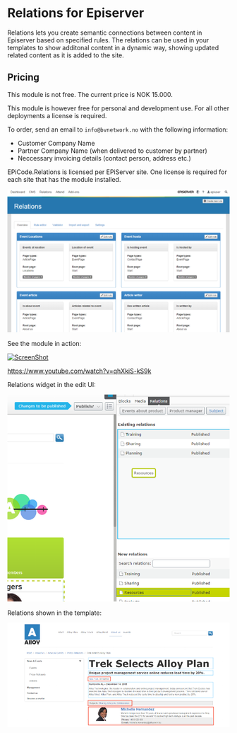 # Relations for Episerver #
Relations lets you create semantic connections between content in Episerver based on specified rules. The relations can be used in your templates to show additonal content in a dynamic way, showing updated related content as it is added to the site.  

## Pricing ##
This module is not free. The current price is NOK 15.000. 

This module is however free for personal and development use. For all other deployments a license is required. 

To order, send an email to `info@bvnetwork.no` with the following information: 
	 	 
* Customer Company Name 
* Partner Company Name (when delivered to customer by partner) 
* Neccessary invoicing details (contact person, address etc.) 
	 	 
EPiCode.Relations is licensed per EPiServer site. One license is required for each site that has the module installed. 

![Shows admin setup for relations](https://github.com/BVNetwork/Relations/blob/master/doc/screenshots/adminmode.png)

See the module in action:

[![ScreenShot](http://img.youtube.com/vi/qhXkiS-kS9k/0.jpg)](http://youtu.be/qhXkiS-kS9k)

https://www.youtube.com/watch?v=qhXkiS-kS9k

Relations widget in the edit UI:

![Shows admin setup for relations](https://github.com/BVNetwork/Relations/blob/master/doc/screenshots/editmode.png)

Relations shown in the template:

![Shows admin setup for relations](https://github.com/BVNetwork/Relations/blob/master/doc/screenshots/relations_template.png)

